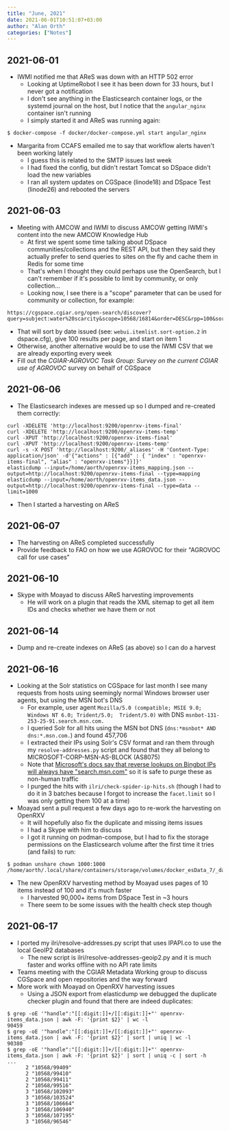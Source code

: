 ```yaml
---
title: "June, 2021"
date: 2021-06-01T10:51:07+03:00
author: "Alan Orth"
categories: ["Notes"]
---
```


## 2021-06-01

- IWMI notified me that AReS was down with an HTTP 502 error
  - Looking at UptimeRobot I see it has been down for 33 hours, but I never got a notification
  - I don't see anything in the Elasticsearch container logs, or the systemd journal on the host, but I notice that the `angular_nginx` container isn't running
  - I simply started it and AReS was running again:

<!--more-->

```console
$ docker-compose -f docker/docker-compose.yml start angular_nginx
```

- Margarita from CCAFS emailed me to say that workflow alerts haven't been working lately
  - I guess this is related to the SMTP issues last week
  - I had fixed the config, but didn't restart Tomcat so DSpace didn't load the new variables
  - I ran all system updates on CGSpace (linode18) and DSpace Test (linode26) and rebooted the servers

## 2021-06-03

- Meeting with AMCOW and IWMI to discuss AMCOW getting IWMI's content into the new AMCOW Knowledge Hub
  - At first we spent some time talking about DSpace communities/collections and the REST API, but then they said they actually prefer to send queries to sites on the fly and cache them in Redis for some time
  - That's when I thought they could perhaps use the OpenSearch, but I can't remember if it's possible to limit by community, or only collection...
  - Looking now, I see there is a "scope" parameter that can be used for community or collection, for example:

```
https://cgspace.cgiar.org/open-search/discover?query=subject:water%20scarcity&scope=10568/16814&order=DESC&rpp=100&sort_by=2&start=1
```

- That will sort by date issued (see: `webui.itemlist.sort-option.2` in dspace.cfg), give 100 results per page, and start on item 1
- Otherwise, another alternative would be to use the IWMI CSV that we are already exporting every week
- Fill out the *CGIAR-AGROVOC Task Group: Survey on the current CGIAR use of AGROVOC* survey on behalf of CGSpace

## 2021-06-06

- The Elasticsearch indexes are messed up so I dumped and re-created them correctly:

```console
curl -XDELETE 'http://localhost:9200/openrxv-items-final'
curl -XDELETE 'http://localhost:9200/openrxv-items-temp'
curl -XPUT 'http://localhost:9200/openrxv-items-final'
curl -XPUT 'http://localhost:9200/openrxv-items-temp'
curl -s -X POST 'http://localhost:9200/_aliases' -H 'Content-Type: application/json' -d'{"actions" : [{"add" : { "index" : "openrxv-items-final", "alias" : "openrxv-items"}}]}'
elasticdump --input=/home/aorth/openrxv-items_mapping.json --output=http://localhost:9200/openrxv-items-final --type=mapping
elasticdump --input=/home/aorth/openrxv-items_data.json --output=http://localhost:9200/openrxv-items-final --type=data --limit=1000
```

- Then I started a harvesting on AReS

## 2021-06-07

- The harvesting on AReS completed successfully
- Provide feedback to FAO on how we use AGROVOC for their "AGROVOC call for use cases"

## 2021-06-10

- Skype with Moayad to discuss AReS harvesting improvements
  - He will work on a plugin that reads the XML sitemap to get all item IDs and checks whether we have them or not

## 2021-06-14

- Dump and re-create indexes on AReS (as above) so I can do a harvest

## 2021-06-16

- Looking at the Solr statistics on CGSpace for last month I see many requests from hosts using seemingly normal Windows browser user agents, but using the MSN bot's DNS
  - For example, user agent `Mozilla/5.0 (compatible; MSIE 9.0; Windows NT 6.0; Trident/5.0;  Trident/5.0)` with DNS `msnbot-131-253-25-91.search.msn.com.`
  - I queried Solr for all hits using the MSN bot DNS (`dns:*msnbot* AND dns:*.msn.com.`) and found 457,706
  - I extracted their IPs using Solr's CSV format and ran them through my `resolve-addresses.py` script and found that they all belong to MICROSOFT-CORP-MSN-AS-BLOCK (AS8075)
  - Note that [Microsoft's docs say that reverse lookups on Bingbot IPs will always have "search.msn.com"](https://www.bing.com/webmasters/help/how-to-verify-bingbot-3905dc26) so it is safe to purge these as non-human traffic
  - I purged the hits with `ilri/check-spider-ip-hits.sh` (though I had to do it in 3 batches because I forgot to increase the `facet.limit` so I was only getting them 100 at a time)
- Moayad sent a pull request a few days ago to re-work the harvesting on OpenRXV
  - It will hopefully also fix the duplicate and missing items issues
  - I had a Skype with him to discuss
  - I got it running on podman-compose, but I had to fix the storage permissions on the Elasticsearch volume after the first time it tries (and fails) to run:

```console
$ podman unshare chown 1000:1000 /home/aorth/.local/share/containers/storage/volumes/docker_esData_7/_data
```

- The new OpenRXV harvesting method by Moayad uses pages of 10 items instead of 100 and it's much faster
  - I harvested 90,000+ items from DSpace Test in ~3 hours
  - There seem to be some issues with the health check step though

## 2021-06-17

- I ported my ilri/resolve-addresses.py script that uses IPAPI.co to use the local GeoIP2 databases
  - The new script is ilri/resolve-addresses-geoip2.py and it is much faster and works offline with no API rate limits
- Teams meeting with the CGIAR Metadata Working group to discuss CGSpace and open repositories and the way forward
- More work with Moayad on OpenRXV harvesting issues
  - Using a JSON export from elasticdump we debugged the duplicate checker plugin and found that there are indeed duplicates:

```console
$ grep -oE '"handle":"[[:digit:]]+/[[:digit:]]+"' openrxv-items_data.json | awk -F: '{print $2}' | wc -l
90459
$ grep -oE '"handle":"[[:digit:]]+/[[:digit:]]+"' openrxv-items_data.json | awk -F: '{print $2}' | sort | uniq | wc -l
90380
$ grep -oE '"handle":"[[:digit:]]+/[[:digit:]]+"' openrxv-items_data.json | awk -F: '{print $2}' | sort | uniq -c | sort -h
...
      2 "10568/99409"
      2 "10568/99410"
      2 "10568/99411"
      2 "10568/99516"
      3 "10568/102093"
      3 "10568/103524"
      3 "10568/106664"
      3 "10568/106940"
      3 "10568/107195"
      3 "10568/96546"
```

<!-- vim: set sw=2 ts=2: -->
